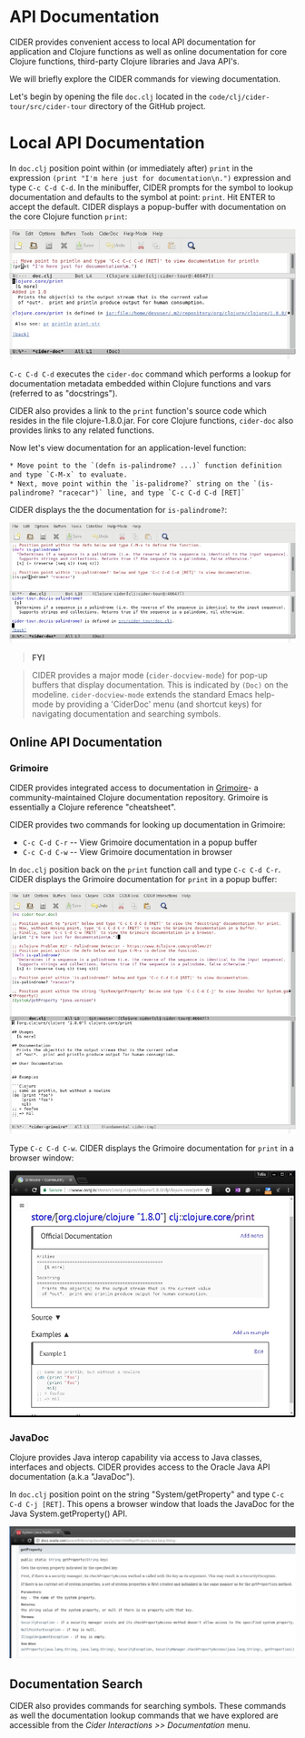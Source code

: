 # API Documentation

CIDER provides convenient access to local API documentation for application and Clojure functions as well as online documentation for core Clojure functions, third-party Clojure libraries and Java API's.

We will briefly explore the CIDER commands for viewing documentation.

Let's begin by opening the file `doc.clj` located in the `code/clj/cider-tour/src/cider-tour` directory of the GitHub project.


# Local API Documentation

In `doc.clj` position point within (or immediately after) `print` in the expression `(print "I'm here just for documentation\n.")` expression and type `C-c C-d C-d`. In the minibuffer, CIDER prompts for the symbol to lookup documentation and defaults to the symbol at point: `print`. Hit ENTER to accept the default. CIDER displays a popup-buffer with documentation on the core Clojure function `print`:

![Output](images/doc_println.jpg) 

`C-c C-d C-d` executes the `cider-doc` command which performs a lookup for documentation metadata embedded within Clojure functions and vars (referred to as "docstrings").

CIDER also provides a link to the `print` function's source code which resides in the file clojure-1.8.0.jar. For core Clojure functions, `cider-doc` also provides links to any related functions.

Now let's view documentation for an application-level function:

    * Move point to the `(defn is-palindrome? ...)` function definition and type `C-M-x` to evaluate.
    * Next, move point within the `is-palidrome?` string on the `(is-palindrome? "racecar")` line, and type `C-c C-d C-d [RET]`
    
CIDER displays the the documentation for `is-palindrome?`:

![Output](images/doc_palindrome.jpg) 

>**FYI**

> CIDER provides a major mode (`cider-docview-mode`) for pop-up buffers that display documentation. This is indicated by `(Doc)` on the modeline. `cider-docview-mode` extends the standard Emacs help-mode by providing a 'CiderDoc' menu (and shortcut keys) for navigating documentation and searching symbols.


## Online API Documentation

### Grimoire

CIDER provides integrated access to documentation in [Grimoire](http://www.conj.io)- a community-maintained Clojure documentation repository. Grimoire is essentially a Clojure reference "cheatsheet".

CIDER provides two commands for looking up documentation in Grimoire:

* `C-c C-d C-r` -- View Grimoire documentation in a popup buffer
* `C-c C-d C-w` -- View Grimoire documentation in browser

In `doc.clj` position back on the `print` function call and type `C-c C-d C-r`. CIDER displays the Grimoire documentation for `print` in a popup buffer:

![Output](images/doc_grimoire_buffer.jpg) 

Type `C-c C-d C-w`. CIDER displays the Grimoire documentation for `print` in a browser window:

![Output](images/doc_grimoire_browser.jpg) 


### JavaDoc

Clojure provides Java interop capability via access to Java classes, interfaces and  objects. CIDER provides access to the Oracle Java API documentation (a.k.a "JavaDoc").

In `doc.clj` position point on the string "System/getProperty" and type `C-c C-d C-j [RET]`. This opens a browser window that loads the JavaDoc for the Java System.getProperty() API.

![Output](images/doc_javadoc.jpg)

## Documentation Search

CIDER also provides commands for searching symbols. These commands as well the documentation lookup commands that we have explored are accessible from the _Cider Interactions >> Documentation_ menu.

